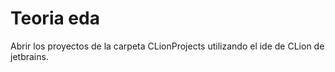 # Teoria eda

Abrir los proyectos de la carpeta CLionProjects utilizando el ide de CLion de jetbrains.
